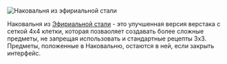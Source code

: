 ![Наковальня из эфириальной стали](block:betterwithmods:steel_anvil)

Наковальня из [Эфириальной стали](../items/soulforged_steel.md) - это улучшенная версия верстака с сеткой 4x4 клетки, которая позваоляет создавать более сложные предметы, не запрещая использовать и стандартные рецепты 3x3. Предметы, положенные в Наковальню, остаются в ней, если закрыть интерфейс.